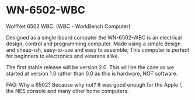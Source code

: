# WN-6502-WBC
WolfNet 6502 WBC. (WBC - WorkBench Computer)

Designed as a single-board computer the WN-6502-WBC is an electrical design, control and programming computer. Made using a simple design and cheap-ish, easy-to-use and easy to assemble; This computer is perfect for beginners to electronics and veterans alike. 

The first stable release will be version 2.0. This will be the case as we started at version 1.0 rather than 0.0 as this is hardware, NOT software.



FAQ:
Why a 6502?
Because why not? It was good enough for the Apple I, the NES console and many other home computers.

